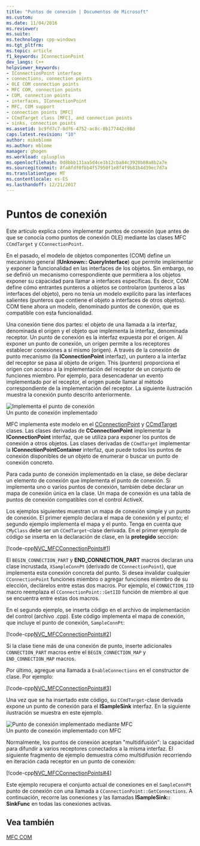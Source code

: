 ```yaml
---
title: "Puntos de conexión | Documentos de Microsoft"
ms.custom: 
ms.date: 11/04/2016
ms.reviewer: 
ms.suite: 
ms.technology: cpp-windows
ms.tgt_pltfrm: 
ms.topic: article
f1_keywords: IConnectionPoint
dev_langs: C++
helpviewer_keywords:
- IConnectionPoint interface
- connections, connection points
- OLE COM connection points
- MFC COM, connection points
- COM, connection points
- interfaces, IConnectionPoint
- MFC, COM support
- connection points [MFC]
- CCmdTarget class [MFC], and connection points
- sinks, connection points
ms.assetid: bc9fd7c7-8df6-4752-ac8c-0b177442c88d
caps.latest.revision: "10"
author: mikeblome
ms.author: mblome
manager: ghogen
ms.workload: cplusplus
ms.openlocfilehash: 0d8bbb131aa5d4ce1b12cba84c3928b80a8b2a7e
ms.sourcegitcommit: 8fa8fdf0fbb4f57950f1e8f4f9b81b4d39ec7d7a
ms.translationtype: MT
ms.contentlocale: es-ES
ms.lasthandoff: 12/21/2017
---
```

# <a name="connection-points"></a>Puntos de conexión
Este artículo explica cómo implementar puntos de conexión (que antes de que se conocía como puntos de conexión OLE) mediante las clases MFC `CCmdTarget` y `CConnectionPoint`.  
  
 En el pasado, el modelo de objetos componentes (COM) define un mecanismo general (**IUnknown:: QueryInterface**) que permite implementar y exponer la funcionalidad en las interfaces de los objetos. Sin embargo, no se definió un mecanismo correspondiente que permitiera a los objetos exponer su capacidad para llamar a interfaces específicas. Es decir, COM define cómo entrantes punteros a objetos se controlaron (punteros a las interfaces del objeto), pero no tenía un modelo explícito para las interfaces salientes (punteros que contiene el objeto a interfaces de otros objetos). COM tiene ahora un modelo, denominado puntos de conexión, que es compatible con esta funcionalidad.  
  
 Una conexión tiene dos partes: el objeto de una llamada a la interfaz, denominada el origen y el objeto que implementa la interfaz, denominada receptor. Un punto de conexión es la interfaz expuesta por el origen. Al exponer un punto de conexión, un origen permite a los receptores establecer conexiones a sí mismo (origen). A través de la conexión de punto mecanismo (la **IConnectionPoint** interfaz), un puntero a la interfaz del receptor se pasa al objeto de origen. This (puntero) proporciona el origen con acceso a la implementación del receptor de un conjunto de funciones miembro. Por ejemplo, para desencadenar un evento implementado por el receptor, el origen puede llamar al método correspondiente de la implementación del receptor. La siguiente ilustración muestra la conexión punto descrito anteriormente.  
  
 ![Implementa el punto de conexión](../mfc/media/vc37lh1.gif "vc37lh1")  
Un punto de conexión implementado  
  
 MFC implementa este modelo en el [CConnectionPoint](../mfc/reference/cconnectionpoint-class.md) y [CCmdTarget](../mfc/reference/ccmdtarget-class.md) clases. Las clases derivadas de **CConnectionPoint** implementar la **IConnectionPoint** interfaz, que se utiliza para exponer los puntos de conexión a otros objetos. Las clases derivadas de `CCmdTarget` implementar la **IConnectionPointContainer** interfaz, que puede todos los puntos de conexión disponibles de un objeto de enumerar o buscar un punto de conexión concreto.  
  
 Para cada punto de conexión implementado en la clase, se debe declarar un elemento de conexión que implementa el punto de conexión. Si implementa uno o varios puntos de conexión, también debe declarar un mapa de conexión única en la clase. Un mapa de conexión es una tabla de puntos de conexión compatibles con el control ActiveX.  
  
 Los ejemplos siguientes muestran un mapa de conexión simple y un punto de conexión. El primer ejemplo declara el mapa de conexión y el punto; el segundo ejemplo implementa el mapa y el punto. Tenga en cuenta que `CMyClass` debe ser un `CCmdTarget`-clase derivada. En el primer ejemplo de código se inserta en la declaración de clase, en la **protegido** sección:  
  
 [!code-cpp[NVC_MFCConnectionPoints#1](../mfc/codesnippet/cpp/connection-points_1.h)]  
  
 El `BEGIN_CONNECTION_PART` y **END_CONNECTION_PART** macros declaran una clase incrustada, `XSampleConnPt` (derivado de `CConnectionPoint`), que implementa esta conexión concreta del punto. Si desea invalidar cualquier `CConnectionPoint` funciones miembro o agregar funciones miembro de su elección, declárelos entre estas dos macros. Por ejemplo, el `CONNECTION_IID` macro reemplaza el `CConnectionPoint::GetIID` función de miembro al que se encuentra entre estas dos macros.  
  
 En el segundo ejemplo, se inserta código en el archivo de implementación del control (archivo .cpp). Este código implementa el mapa de conexión, que incluye el punto de conexión, `SampleConnPt`:  
  
 [!code-cpp[NVC_MFCConnectionPoints#2](../mfc/codesnippet/cpp/connection-points_2.cpp)]  
  
 Si la clase tiene más de una conexión de punto, inserte adicionales `CONNECTION_PART` macros entre el `BEGIN_CONNECTION_MAP` y `END_CONNECTION_MAP` macros.  
  
 Por último, agregue una llamada a `EnableConnections` en el constructor de clase. Por ejemplo:  
  
 [!code-cpp[NVC_MFCConnectionPoints#3](../mfc/codesnippet/cpp/connection-points_3.cpp)]  
  
 Una vez que se ha insertado este código, su `CCmdTarget`-clase derivada expone un punto de conexión para el **ISampleSink** interfaz. En la siguiente ilustración se muestra en este ejemplo.  
  
 ![Punto de conexión implementado mediante MFC](../mfc/media/vc37lh2.gif "vc37lh2")  
Un punto de conexión implementado con MFC  
  
 Normalmente, los puntos de conexión aceptan "multidifusión": la capacidad para difundir a varios receptores conectados a la misma interfaz. El siguiente fragmento de ejemplo demuestra cómo multidifusión recorriendo en iteración cada receptor en un punto de conexión:  
  
 [!code-cpp[NVC_MFCConnectionPoints#4](../mfc/codesnippet/cpp/connection-points_4.cpp)]  
  
 Este ejemplo recupera el conjunto actual de conexiones en el `SampleConnPt` punto de conexión con una llamada a `CConnectionPoint::GetConnections`. A continuación, recorre las conexiones y las llamadas **ISampleSink:: SinkFunc** en todas las conexiones activas.  
  
## <a name="see-also"></a>Vea también  
 [MFC COM](../mfc/mfc-com.md)

